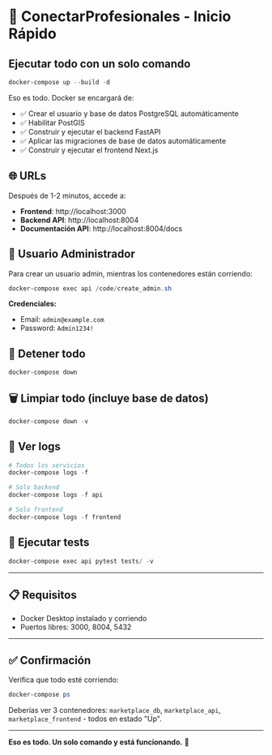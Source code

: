 # 🚀 ConectarProfesionales - Inicio Rápido

## Ejecutar todo con un solo comando

```powershell
docker-compose up --build -d
```

Eso es todo. Docker se encargará de:
- ✅ Crear el usuario y base de datos PostgreSQL automáticamente
- ✅ Habilitar PostGIS
- ✅ Construir y ejecutar el backend FastAPI
- ✅ Aplicar las migraciones de base de datos automáticamente
- ✅ Construir y ejecutar el frontend Next.js

## 🌐 URLs

Después de 1-2 minutos, accede a:

- **Frontend**: http://localhost:3000
- **Backend API**: http://localhost:8004
- **Documentación API**: http://localhost:8004/docs

## 👤 Usuario Administrador

Para crear un usuario admin, mientras los contenedores están corriendo:

```powershell
docker-compose exec api /code/create_admin.sh
```

**Credenciales:**
- Email: `admin@example.com`
- Password: `Admin1234!`

## 🛑 Detener todo

```powershell
docker-compose down
```

## 🗑️ Limpiar todo (incluye base de datos)

```powershell
docker-compose down -v
```

## 📝 Ver logs

```powershell
# Todos los servicios
docker-compose logs -f

# Solo backend
docker-compose logs -f api

# Solo frontend
docker-compose logs -f frontend
```

## 🧪 Ejecutar tests

```powershell
docker-compose exec api pytest tests/ -v
```

---

## 📋 Requisitos

- Docker Desktop instalado y corriendo
- Puertos libres: 3000, 8004, 5432

---

## ✅ Confirmación

Verifica que todo esté corriendo:

```powershell
docker-compose ps
```

Deberías ver 3 contenedores: `marketplace_db`, `marketplace_api`, `marketplace_frontend` - todos en estado "Up".

---

**Eso es todo. Un solo comando y está funcionando.** 🎉
